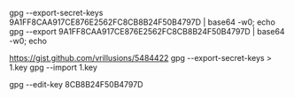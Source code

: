 
gpg --export-secret-keys 9A1FF8CAA917CE876E2562FC8CB8B24F50B4797D | base64 -w0; echo
gpg --export 9A1FF8CAA917CE876E2562FC8CB8B24F50B4797D | base64 -w0; echo

https://gist.github.com/vrillusions/5484422
gpg --export-secret-keys  > 1.key
gpg --import 1.key



gpg --edit-key 8CB8B24F50B4797D
